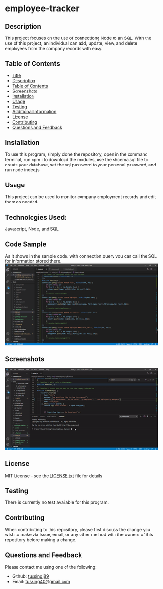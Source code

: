 # employee-tracker
 
  ## Description
  This project focuses on the use of connectiong Node to an SQL. With the use of this project, an individual can add, update, view, and delete employees from the company records with easy.
  
  ## Table of Contents
  - [Title](#Title)
  - [Description](#description)
  - [Table of Contents](#table-of-contents)
  - [Screenshots](#screenshots)
  - [Installation](#installation)
  - [Usage](#usage)
  - [Testing](#testing)
  - [Additional Information](#additional-information)
  - [License](#license)
  - [Contributing](#contributing)
  - [Questions and Feedback](#questions-and-feedback)

  ## Installation
   To use this program, simply clone the repository, open in the command terminal, run npm i to download the modules, use the shcema.sql file to create your database, set the sql password to your personal password, and run node index.js

  ## Usage
  This project can be used to monitor company employment records and edit them as needed.

  ## Technologies Used:
  Javascript, Node, and SQL

  ## Code Sample
  As it shows in the sample code, with connection.query you can call the SQL for information stored there.
  <img src="./assets/samplecode.png" alt="Employee-Tracker"/>

  ## Screenshots
  <img src="./assets/screenshot.gif" alt="Employee-Tracker"/>

  ## License
  MIT License - see the [LICENSE.txt](https://github.com/tussingj89/Employee-Tracker/blob/main/LICENSE.txt) file for details
  
  ## Testing 
  There is currently no test available for this program.

  ## Contributing
  When contributing to this repository, please first discuss the change you wish to make via issue, email, or any other method with the owners of this repository before making a change.
  
  ## Questions and Feedback
  Please contact me using one of the following:
  - Github: [tussingj89](https://gist.github.com/tussingj89)
  - Email: tussing40@gmail.com
